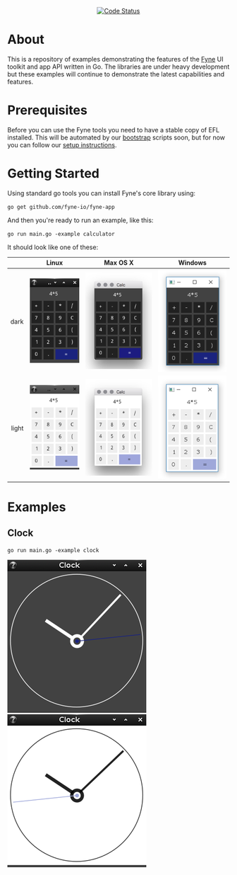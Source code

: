 <p align="center">
  <a href="https://goreportcard.com/report/github.com/fyne-io/examples"><img src="https://goreportcard.com/badge/github.com/fyne-io/examples" alt="Code Status" /></a>
</p>

# About

This is a repository of examples demonstrating the features of the 
[Fyne](http://fyne.io) UI toolkit and app API written in Go.
The libraries are under heavy development but these examples will continue
to demonstrate the latest capabilities and features.

# Prerequisites

Before you can use the Fyne tools you need to have a stable copy of EFL installed. This will be automated by our [bootstrap](https://github.com/fyne-io/bootstrap/) scripts soon, but for now you can follow our [setup instructions](https://github.com/fyne-io/bootstrap/blob/master/README.md).

# Getting Started

Using standard go tools you can install Fyne's core library using:

    go get github.com/fyne-io/fyne-app

And then you're ready to run an example, like this:

    go run main.go -example calculator

It should look like one of these:

|       | Linux | Max OS X | Windows |
| -----:|:-----:|:--------:|:-------:|
|  dark | ![Calculator on Linux](img/calc-linux-dark.png) | ![Calculator on OS X](img/calc-osx-dark.png) | ![Calculator on Windows](img/calc-windows-dark.png) |
| light | ![Calculator (light) on Linux](img/calc-linux-light.png) | ![Calculator (light) on OS X](img/calc-osx-light.png) | ![Calculator (light) on Windows](img/calc-windows-light.png) |

# Examples

## Clock

    go run main.go -example clock

![Clock dark](img/clock-dark.png)
![Clock light](img/clock-light.png)
